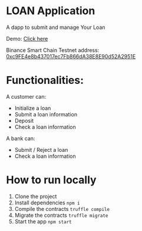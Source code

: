 # LOAN Application

A dapp to submit and manage Your Loan

Demo: [Click here](https://youtu.be/22fN1m3-1ko)

Binance Smart Chain Testnet address: [0xc9FE4e8b437017ec7Fb866dA38E8E90d52A2951E](https://testnet.bscscan.com/address/0xc9FE4e8b437017ec7Fb866dA38E8E90d52A2951E)

# Functionalities:

A customer can:
* Initialize a loan
* Submit a loan information
* Deposit 
* Check a loan information

A bank can:
* Submit / Reject a loan
* Check a loan information

# How to run locally

1. Clone the project
2. Install dependencies ```npm i```
3. Compile the contracts ```truffle compile```
4. Migrate the contracts ```truffle migrate```
5. Start the app ```npm start```

